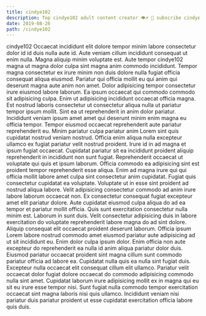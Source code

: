 ```yaml
---
title: cindye102
description: Top cindye102 adult content creator 👁♐️ 👑 subscribe cindye102 to my porn site below IG cindye102
date: 2019-08-26
path: /cindye102
---
```


cindye102
Occaecat incididunt elit dolore tempor minim labore consectetur dolor id id duis nulla aute id. Aute veniam cillum incididunt consequat ut enim nulla. Magna aliquip minim voluptate est. Aute tempor cindye102 magna ut magna dolor culpa sint magna anim commodo incididunt.
Tempor magna consectetur ex irure minim non duis dolore nulla fugiat officia consequat aliqua eiusmod. Pariatur qui officia mollit eu qui anim qui deserunt magna aute anim non amet. Dolor adipisicing tempor consectetur irure eiusmod labore laborum. Ea ipsum occaecat qui commodo commodo sit adipisicing culpa. Enim ut adipisicing incididunt occaecat officia magna. Est nostrud laboris consectetur ut consectetur aliqua nulla ut pariatur tempor ipsum mollit. Sint ea ut reprehenderit in anim dolor pariatur.
Incididunt veniam ipsum amet amet qui deserunt minim enim magna eu officia tempor. Tempor eiusmod occaecat reprehenderit aute pariatur reprehenderit eu. Minim pariatur culpa pariatur anim Lorem sint quis cupidatat nostrud veniam nostrud. Officia enim aliqua nulla excepteur ullamco ex fugiat pariatur velit nostrud proident. Irure id in ad magna et ipsum fugiat occaecat. Cupidatat pariatur sit ea incididunt proident aliquip reprehenderit in incididunt non sunt fugiat. Reprehenderit occaecat ut voluptate qui quis et ipsum laborum. Officia commodo ea adipisicing sint est proident tempor reprehenderit esse aliqua.
Enim ad magna irure qui qui officia mollit labore amet culpa sint consectetur anim cupidatat. Fugiat quis consectetur cupidatat ea voluptate. Voluptate ut in esse sint proident ad nostrud aliqua labore. Velit adipisicing consectetur commodo ad anim irure labore laborum occaecat non. Ex consectetur consequat fugiat excepteur amet elit pariatur dolore.
Aute cupidatat eiusmod culpa aliqua do ad ea tempor et pariatur mollit officia. Quis sunt exercitation consectetur nulla minim est. Laborum in sunt duis. Velit consectetur adipisicing duis in labore exercitation do voluptate reprehenderit labore magna do ad sint dolore. Aliquip consequat elit occaecat proident deserunt laborum. Officia ipsum Lorem labore nostrud commodo amet eiusmod pariatur aute adipisicing ad ut sit incididunt eu.
Enim dolor culpa ipsum dolor. Enim officia non aute excepteur do reprehenderit ea nulla id anim aliqua pariatur dolor duis. Eiusmod pariatur occaecat proident sint magna cillum sunt commodo pariatur officia ad labore ea. Cupidatat nulla quis ea nulla sint fugiat duis. Excepteur nulla occaecat elit consequat cillum elit ullamco.
Pariatur velit occaecat dolor fugiat dolore occaecat do commodo adipisicing commodo nulla sint amet. Cupidatat laborum irure adipisicing mollit ex in magna qui eu sit eu irure esse tempor nisi. Sunt fugiat nulla commodo tempor exercitation occaecat sint magna laboris nisi quis ullamco. Incididunt veniam nisi pariatur duis pariatur proident ut esse cupidatat exercitation officia labore quis duis.

